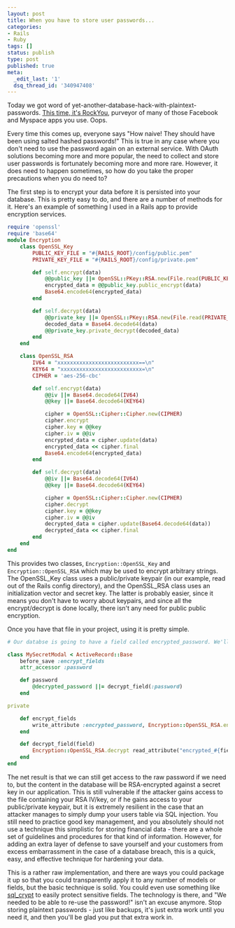 ```yaml
---
layout: post
title: When you have to store user passwords...
categories:
- Rails
- Ruby
tags: []
status: publish
type: post
published: true
meta:
  _edit_last: '1'
  dsq_thread_id: '340947408'
---
```

Today we got word of yet-another-database-hack-with-plaintext-passwords. <a href="http://www.techcrunch.com/2009/12/14/rockyou-hack-security-myspace-facebook-passwords/">This time, it's RockYou</a>, purveyor of many of those Facebook and Myspace apps you use. Oops.

Every time this comes up, everyone says "How naive! They should have been using salted hashed passwords!" This is true in any case where you don't need to use the password again on an external service. With OAuth solutions becoming more and more popular, the need to collect and store user passwords is fortunately becoming more and more rare. However, it does need to happen sometimes, so how do you take the proper precautions when you do need to?

The first step is to encrypt your data before it is persisted into your database. This is pretty easy to do, and there are a number of methods for it. Here's an example of something I used in a Rails app to provide encryption services.

~~~ruby
require 'openssl'
require 'base64'
module Encryption
	class OpenSSL_Key
		PUBLIC_KEY_FILE = "#{RAILS_ROOT}/config/public.pem"
		PRIVATE_KEY_FILE = "#{RAILS_ROOT}/config/private.pem"

		def self.encrypt(data)
			@@public_key ||= OpenSSL::PKey::RSA.new(File.read(PUBLIC_KEY_FILE))
			encrypted_data = @@public_key.public_encrypt(data)
			Base64.encode64(encrypted_data)
		end

		def self.decrypt(data)
			@@private_key ||= OpenSSL::PKey::RSA.new(File.read(PRIVATE_KEY_FILE))
			decoded_data = Base64.decode64(data)
			@@private_key.private_decrypt(decoded_data)
		end
	end

	class OpenSSL_RSA
		IV64 = "xxxxxxxxxxxxxxxxxxxxxxxxxx==\n"
		KEY64 = "xxxxxxxxxxxxxxxxxxxxxxxxxx=\n"
		CIPHER = 'aes-256-cbc'

		def self.encrypt(data)
			@@iv ||= Base64.decode64(IV64)
			@@key ||= Base64.decode64(KEY64)

			cipher = OpenSSL::Cipher::Cipher.new(CIPHER)
			cipher.encrypt
			cipher.key = @@key
			cipher.iv = @@iv
			encrypted_data = cipher.update(data)
			encrypted_data << cipher.final
			Base64.encode64(encrypted_data)
		end

		def self.decrypt(data)
			@@iv ||= Base64.decode64(IV64)
			@@key ||= Base64.decode64(KEY64)

			cipher = OpenSSL::Cipher::Cipher.new(CIPHER)
			cipher.decrypt
			cipher.key = @@key
			cipher.iv = @@iv
			decrypted_data = cipher.update(Base64.decode64(data))
			decrypted_data << cipher.final
		end
	end
end
~~~

This provides two classes, `Encryption::OpenSSL_Key` and `Encryption::OpenSSL_RSA` which may be used to encrypt arbitrary strings. The OpenSSL_Key class uses a public/private keypair (in our example, read out of the Rails config directory), and the OpenSSL_RSA class uses an initialization vector and secret key. The latter is probably easier, since it means you don't have to worry about keypairs, and since all the encrypt/decrypt is done locally, there isn't any need for public public encryption.

Once you have that file in your project, using it is pretty simple.

~~~ruby
# Our databse is going to have a field called encrypted_password. We'll use attr_accessor for the password itself.

class MySecretModal < ActiveRecord::Base
	before_save :encrypt_fields
	attr_accessor :password

	def password
		@decrypted_password ||= decrypt_field(:password)
	end

private

	def encrypt_fields
		write_attribute :encrypted_password, Encryption::OpenSSL_RSA.encrypt(@password)
	end

	def decrypt_field(field)
		Encryption::OpenSSL_RSA.decrypt read_attribute("encrypted_#{field}")
	end
end
~~~

The net result is that we can still get access to the raw password if we need to, but the content in the database will be RSA-encrypted against a secret key in our application. This is still vulnerable if the attacker gains access to the file containing your RSA IV/key, or if he gains access to your public/private keypair, but it is extremely resilient in the case that an attacker manages to simply dump your users table via SQL injection. You still need to practice good key management, and you absolutely should not use a technique this simplistic for storing financial data - there are a whole set of guidelines and procedures for that kind of information. However, for adding an extra layer of defense to save yourself and your customers from excess embarrassment in the case of a database breach, this is a quick, easy, and effective technique for hardening your data.

This is a rather raw implementation, and there are ways you could package it up so that you could transparently apply it to any number of models or fields, but the basic technique is solid. You could even use something like <a href="http://github.com/Mechaferret/sql_crypt">sql_crypt</a> to easily protect sensitive fields. The technology is there, and "We needed to be able to re-use the password!" isn't an excuse anymore. Stop storing plaintext passwords - just like backups, it's just extra work until you need it, and then you'll be glad you put that extra work in.

